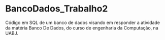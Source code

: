 # BancoDados_Trabalho2
Código em SQL de um banco de dados visando em responder a atividade da matéria Banco De Dados, do curso de engenharia da Computação, na UABJ.
